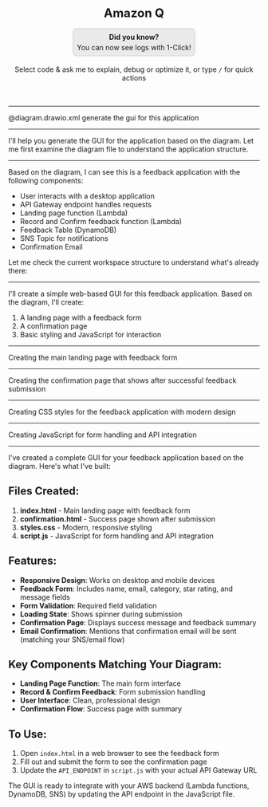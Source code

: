 <div style="display: flex; flex-direction: column; align-items: center; justify-content: center; text-align: center; padding: 200px 0 20px 0;">

<div style="font-size: 24px; margin-bottom: 12px;"><strong>Amazon Q</strong></div>
<div style="background: rgba(128, 128, 128, 0.15); border: 1px solid rgba(128, 128, 128, 0.25); border-radius: 8px; padding: 8px; margin: 4px 0; text-align: center;">
<div style="font-size: 14px; margin-bottom: 4px;"><strong>Did you know?</strong></div>
<div>You can now see logs with 1-Click!</div>
</div>

Select code & ask me to explain, debug or optimize it, or type `/` for quick actions

</div>

---

@diagram.drawio.xml generate the gui for this application

---

I'll help you generate the GUI for the application based on the diagram. Let me first examine the diagram file to understand the application structure.

---

Based on the diagram, I can see this is a feedback application with the following components:
- User interacts with a desktop application
- API Gateway endpoint handles requests
- Landing page function (Lambda)
- Record and Confirm feedback function (Lambda)
- Feedback Table (DynamoDB)
- SNS Topic for notifications
- Confirmation Email

Let me check the current workspace structure to understand what's already there:

---

I'll create a simple web-based GUI for this feedback application. Based on the diagram, I'll create:

1. A landing page with a feedback form
2. A confirmation page
3. Basic styling and JavaScript for interaction

---

Creating the main landing page with feedback form

---

Creating the confirmation page that shows after successful feedback submission

---

Creating CSS styles for the feedback application with modern design

---

Creating JavaScript for form handling and API integration

---


I've created a complete GUI for your feedback application based on the diagram. Here's what I've built:

## Files Created:

1. **index.html** - Main landing page with feedback form
2. **confirmation.html** - Success page shown after submission
3. **styles.css** - Modern, responsive styling
4. **script.js** - JavaScript for form handling and API integration

## Features:

- **Responsive Design**: Works on desktop and mobile devices
- **Feedback Form**: Includes name, email, category, star rating, and message fields
- **Form Validation**: Required field validation
- **Loading State**: Shows spinner during submission
- **Confirmation Page**: Displays success message and feedback summary
- **Email Confirmation**: Mentions that confirmation email will be sent (matching your SNS/email flow)

## Key Components Matching Your Diagram:

- **Landing Page Function**: The main form interface
- **Record & Confirm Feedback**: Form submission handling
- **User Interface**: Clean, professional design
- **Confirmation Flow**: Success page with summary

## To Use:

1. Open `index.html` in a web browser to see the feedback form
2. Fill out and submit the form to see the confirmation page
3. Update the `API_ENDPOINT` in `script.js` with your actual API Gateway URL

The GUI is ready to integrate with your AWS backend (Lambda functions, DynamoDB, SNS) by updating the API endpoint in the JavaScript file.